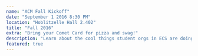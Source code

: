 ```yaml
---
name: "ACM Fall Kickoff"
date: "September 1 2016 8:30 PM"
location: "Hoblitzelle Hall 2.402"
title: "Fall 2016"
extra: "Bring your Comet Card for pizza and swag!"
description: "Learn about the cool things student orgs in ECS are doing, and then hear from Credera."
featured: true
---
```

